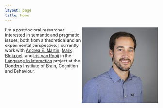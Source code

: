```yaml
---
layout: page
title: Home
---
```


<img style="float: right;" src="bob-foto.jpg">

I'm a postdoctoral researcher interested in semantic and pragmatic issues, both from a theoretical and an experimental perspective. I currently work with [Andrea E. Martin](https://sites.google.com/site/aemn1011/home), [Mark Blokpoel](http://www.markblokpoel.com/), and [Iris van Rooij](https://irisvanrooijcogsci.com/) in the [Language in Interaction](https://www.languageininteraction.nl/) project at the Donders Institute of Brain, Cognition and Behaviour.
